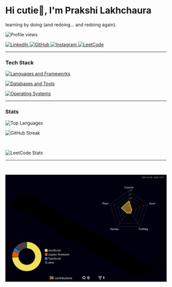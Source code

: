 # Hi cutie👋, I'm Prakshi Lakhchaura

learning by doing (and redoing... and redoing again).

<p align="left">
  <img src="https://komarev.com/ghpvc/?username=Prakshi16&label=Profile%20views&color=ff0055&style=flat" alt="Profile views" />
</p>

<p align="left">
  <a href="https://www.linkedin.com/in/prakshi-lak/">
    <img src="https://img.shields.io/badge/LinkedIn-prakshi--lak-0A66C2?style=flat&logo=linkedin&logoColor=white" alt="LinkedIn" />
  </a>
  <a href="https://github.com/Prakshi16">
    <img src="https://img.shields.io/badge/GitHub-Prakshi16-181717?style=flat&logo=github&logoColor=white" alt="GitHub" />
  </a>
  <a href="https://www.instagram.com/_prakshiii_/">
    <img src="https://img.shields.io/badge/Instagram-_prakshiii_-E4405F?style=flat&logo=instagram&logoColor=white" alt="Instagram" />
  </a>
  <a href="https://leetcode.com/u/Prakshi_Lakhchaura/">
    <img src="https://img.shields.io/badge/LeetCode-Prakshi_Lakhchaura-green?style=flat&logo=leetcode&logoColor=white" alt="LeetCode" />
  </a>
</p>

---

### Tech Stack

<p>
  <a href="https://skillicons.dev">
    <img src="https://skillicons.dev/icons?i=python,express,react,c,java&theme=dark&perline=7" alt="Languages and Frameworks" />
  </a>
</p>

<p>
  <a href="https://skillicons.dev">
    <img src="https://skillicons.dev/icons?i=mongodb,mysql,supabase,git,vscode,powerbi&theme=dark&perline=8" alt="Databases and Tools" />
  </a>
</p>

<p>
  <a href="https://skillicons.dev">
    <img src="https://skillicons.dev/icons?i=windows,ubuntu&theme=dark&perline=6" alt="Operating Systems" />
  </a>
</p>

---

### Stats

<p>
  <img height="165" src="https://github-readme-stats.vercel.app/api/top-langs?username=Prakshi16&layout=compact&theme=radical&hide_border=true" alt="Top Languages" />
</p>

<p align="left">
  <img src="https://github-readme-streak-stats.herokuapp.com?user=Prakshi16&theme=radical&hide_border=true" alt="GitHub Streak" />
</p>

<br>

![LeetCode Stats](https://leetcard.jacoblin.cool/Prakshi_Lakhchaura?theme=radical)

---

<br>

![3D Contributions](./profile-3d-contrib/profile-night-rainbow.svg)
